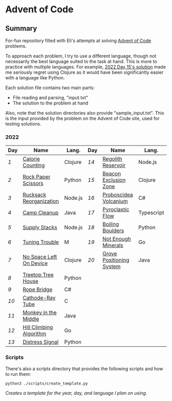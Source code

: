 # Advent of Code

## Summary

For-fun repository filled with Eli's attempts at solving [Advent of Code](www.adventofcode.com) problems.

To approach each problem, I try to use a different language, though not necessarily the best language suited to the task at hand. This is more to practice with multiple languages. For example, [2022 Day 15's solution](./2022/15/solution.clj) made me seriously regret using Clojure as it would have been significantly easier with a language like Python.

Each solution file contains two main parts:
- File reading and parsing, "input.txt"
- The solution to the problem at hand

Also, note that the solution directories also provide "sample_input.txt". This is the input provided by the problem on the Advent of Code site, used for testing solutions.

### 2022

| Day  | Name                                 | Lang.   | Day  | Name                                  | Lang.      |
| ---- | ------------------------------------ | ------- | ---- | ------------------------------------- | ---------- |
| *1*  | [Calorie Counting](./2022/1)         | Clojure | *14* | [Regolith Reservoir](./2022/14)       | Node.js    |
| *2*  | [Rock Paper Scissors](./2022/2)      | Python  | *15* | [Beacon Exclusion Zone](./2022/15)    | Clojure    |
| *3*  | [Rucksack Reorganization](./2022/3)  | Node.js | *16* | [Proboscidea Volcanium](./2022/16)    | C#         |
| *4*  | [Camp Cleanup](./2022/4)             | Java    | *17* | [Pyroclastic Flow](./2022/17)         | Typescript |
| *5*  | [Supply Stacks](./2022/5)            | Node.js | *18* | [Boiling Boulders](./2022/18)         | Python     |
| *6*  | [Tuning Trouble](./2022/6)           | M       | *19* | [Not Enough Minerals](./2022/19)      | Go         |
| *7*  | [No Space Left On Device](./2022/7)  | Clojure | *20* | [Grove Positioning System](./2022/20) | Java       |
| *8*  | [Treetop Tree House](./2022/8)       | Python  |
| *9*  | [Rope Bridge](./2022/9)              | C#      |
| *10* | [Cathode-Ray Tube](./2022/10)        | C       |
| *11* | [Monkey in the Middle](./2022/11)    | Java    |
| *12* | [Hill Climbing Algorithm](./2022/12) | Go      |
| *13* | [Distress Signal](./2022/13)         | Python  |

### Scripts

There's also a scripts directory that provides the following scripts and how to run them:

`python3 ./scripts/create_template.py`

*Creates a template for the year, day, and language I plan on using.*